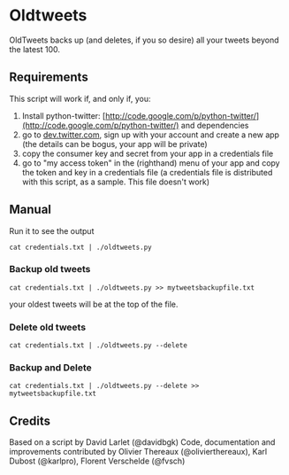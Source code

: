 # Oldtweets

OldTweets backs up (and deletes, if you so desire) all your tweets beyond the latest 100.

## Requirements

This script will work if, and only if, you:

1. Install python-twitter: [http://code.google.com/p/python-twitter/](http://code.google.com/p/python-twitter/) and dependencies
2. go to [dev.twitter.com](http://dev.twitter.com), sign up with your account and create a new app (the details can be bogus, your app will be private)
3. copy the consumer key and secret from your app in a credentials file
4. go to "my access token" in the (righthand) menu of your app and copy the token and key in a credentials file (a credentials file is distributed with this script, as a sample. This file doesn't work)

## Manual

Run it to see the output

    cat credentials.txt | ./oldtweets.py 

### Backup old tweets

    cat credentials.txt | ./oldtweets.py >> mytweetsbackupfile.txt 

your oldest tweets will be at the top of the file.

###  Delete old tweets

    cat credentials.txt | ./oldtweets.py --delete

### Backup and Delete

    cat credentials.txt | ./oldtweets.py --delete >> mytweetsbackupfile.txt 

## Credits 

Based on a script by David Larlet (@davidbgk)
Code, documentation and improvements contributed by Olivier Thereaux (@olivierthereaux), Karl Dubost (@karlpro), Florent Verschelde (@fvsch)